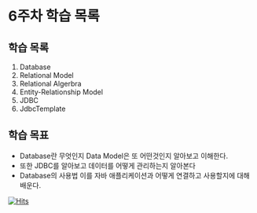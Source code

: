# 6주차 학습 목록

## 학습 목록
1. Database
2. Relational Model
3. Relational Algerbra
4. Entity-Relationship Model
5. JDBC
6. JdbcTemplate


## 학습 목표
- Database란 무엇인지 Data Model은 또 어떤것인지 알아보고 이해한다.
- 또한 JDBC를 알아보고 데이터를 어떻게 관리하는지 알아본다
- Database의 사용법 이를 자바 애플리케이션과 어떻게 연결하고 사용할지에 대해 배운다.



[![Hits](https://hits.sh/p-ej.gitbook.io/devroad-backend/megatera-backend/introduction.svg)](https://hits.sh/p-ej.gitbook.io/devroad-backend/megatera-backend/introduction/)